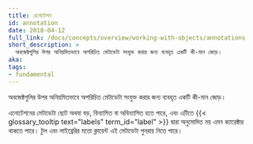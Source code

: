 ```yaml
---
title: এনোটেশন
id: annotation
date: 2018-04-12
full_link: /docs/concepts/overview/working-with-objects/annotations
short_description: >
  অবজেক্টগুলির উপর অনিয়মিতভাবে অপরিচিত মেটাডেটা সংযুক্ত করার জন্য ব্যবহৃত একটি কী-মান জোড়।
aka: 
tags:
- fundamental
---
```

অবজেক্টগুলির উপর অনিয়মিতভাবে অপরিচিত মেটাডেটা সংযুক্ত করার জন্য ব্যবহৃত একটি কী-মান জোড়।

<!--more--> 

এনোটেশনের মেটাডেটা ছোট অথবা বড়, বিন্যাসিত বা অবিন্যাসিত হতে পারে, এবং এটিতে {{< glossary_tooltip text="labels" term_id="label" >}} দ্বারা অনুমোদিত নয় এমন ক্যারেক্টার থাকতে পারে। টুল এবং লাইব্রেরির মতো ক্লায়েন্ট এই মেটাডেটা পুনরায় নিতে পারে।
